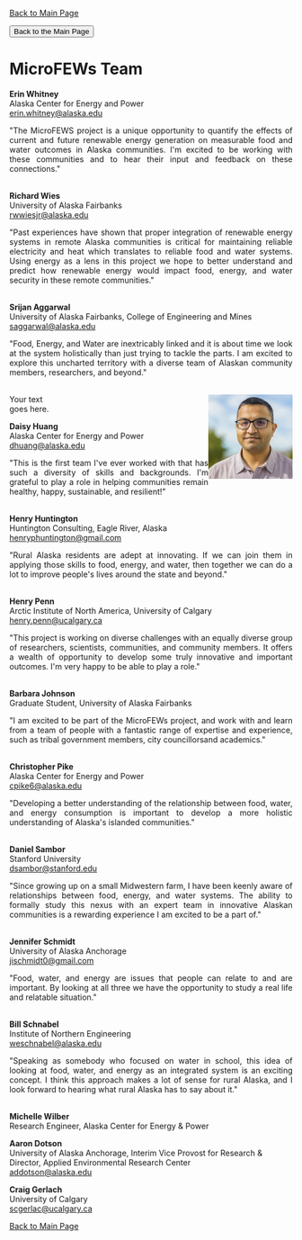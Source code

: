 [Back to Main Page](https://mjc55.github.io/MicroFEWs_Legacy/)


<p align="center"><form action="https://mjc55.github.io/MicroFEWs_Legacy/">
    <input type="submit" value="Back to the Main Page" />
</form></p>

# MicroFEWs Team

**Erin Whitney** <br />
Alaska Center for Energy and Power <br />
erin.whitney@alaska.edu <br />
<div style="text-align: justify"> 
"The MicroFEWS project is a unique opportunity to quantify the effects of current and future renewable energy generation on measurable food and water outcomes in Alaska communities.  I'm excited to be working with these communities and to hear their input and feedback on these connections."
</div>
<br />

**Richard Wies**  <br />
University of Alaska Fairbanks <br />
rwwiesjr@alaska.edu <br />
<div style="text-align: justify"> 
"Past experiences have shown that proper integration of renewable energy systems in remote Alaska communities is critical for maintaining reliable electricity and heat which translates to reliable food and water systems. Using energy as a lens in this project we hope to better understand and predict how renewable energy would impact food, energy, and water security in these remote communities."
</div>
<br />





**Srijan Aggarwal** <br />
University of Alaska Fairbanks, College of Engineering and Mines <br />
saggarwal@alaska.edu <br />
<div style="text-align: justify"> 
"Food, Energy, and Water are inextricably linked and it is about time we look at the system holistically than just trying to tackle the parts. I am excited to explore this uncharted territory with a diverse team of Alaskan community members, researchers, and beyond."
</div>
<br />


<img src="Srijan.jpg" width=150 align="right" /> <p>Your text <br> goes here.</p>

**Daisy Huang** <br />
Alaska Center for Energy and Power <br />
dhuang@alaska.edu <br />
<div style="text-align: justify"> 
"This is the first team I've ever worked with that has such a diversity of skills and backgrounds. I'm grateful to play a role in helping communities remain healthy, happy, sustainable, and resilient!"
</div>
<br />


**Henry Huntington** <br />
Huntington Consulting, Eagle River, Alaska <br />
henryphuntington@gmail.com <br />
<div style="text-align: justify"> 
"Rural Alaska residents are adept at innovating. If we can join them in applying those skills to food, energy, and water, then together we can do a lot to improve people's lives around the state and beyond."
</div>
<br />


**Henry Penn** <br />
Arctic Institute of North America, University of Calgary <br />
henry.penn@ucalgary.ca <br />
<div style="text-align: justify">
"This project is working on diverse challenges with an equally diverse group of researchers, scientists, communities, and community members. It offers a wealth of opportunity to develop some truly innovative and important outcomes. I'm very happy to be able to play a role."
</div>
<br />


**Barbara Johnson** <br />
Graduate Student, University of Alaska Fairbanks <br />
<div style="text-align: justify"> 
"I am excited to be part of the MicroFEWs project, and work with and learn from a team of people with a fantastic range of expertise and experience, such as tribal government members, city councillorsand academics."
</div>
<br />


**Christopher Pike** <br />
Alaska Center for Energy and Power <br />
cpike6@alaska.edu <br />
<div style="text-align: justify"> 
"Developing a better understanding of the relationship between food, water, and energy consumption is important to develop a more holistic understanding of Alaska's islanded communities."
</div>
<br />


**Daniel Sambor** <br />
Stanford University <br />
dsambor@stanford.edu <br />
<div style="text-align: justify"> 
"Since growing up on a small Midwestern farm, I have been keenly aware of relationships between food, energy, and water systems. The ability to formally study this nexus with an expert team in innovative Alaskan communities is a rewarding experience I am excited to be a part of."
</div>
<br />


**Jennifer Schmidt** <br />
University of Alaska Anchorage <br />
jischmidt0@gmail.com <br />
<div style="text-align: justify"> 
"Food, water, and energy are issues that people can relate to and are important. By looking at all three we have the opportunity to study a real life and relatable situation."
</div>
<br />


**Bill Schnabel** <br />
Institute of Northern Engineering <br />
weschnabel@alaska.edu <br />
<div style="text-align: justify"> 
"Speaking as somebody who focused on water in school, this idea of looking at food, water, and energy as an integrated system is an exciting concept. I think this approach makes a lot of sense for rural Alaska, and I look forward to hearing what rural Alaska has to say about it."
</div>
<br />


**Michelle Wilber** <br />
Research Engineer, Alaska Center for Energy & Power <br />



**Aaron Dotson** <br />
University of Alaska Anchorage, Interim Vice Provost for Research & Director, Applied Environmental Research Center<br />
addotson@alaska.edu <br />



**Craig Gerlach**  <br />
University of Calgary <br />
scgerlac@ucalgary.ca <br />

[Back to Main Page](https://mjc55.github.io/MicroFEWs_Legacy/)














